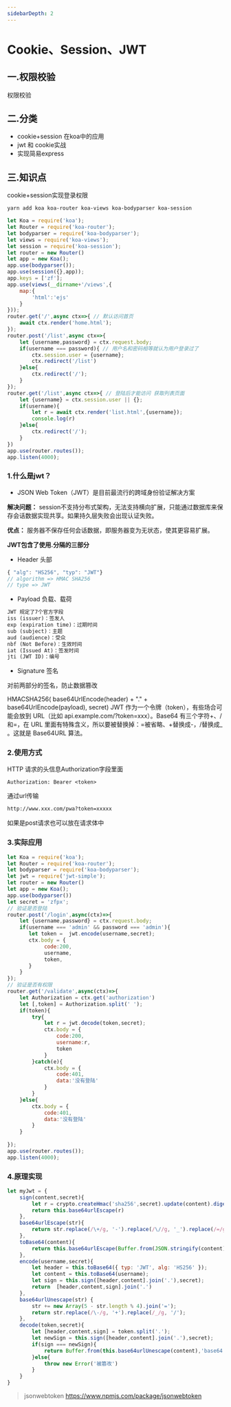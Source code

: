 ```yaml
---
sidebarDepth: 2
---
```


# Cookie、Session、JWT
## 一.权限校验
权限校验

## 二.分类
- cookie+session 在koa中的应用
- jwt 和 cookie实战
- 实现简易express

## 三.知识点
cookie+session实现登录权限
```sh
yarn add koa koa-router koa-views koa-bodyparser koa-session
```
```js
let Koa = require('koa');
let Router = require('koa-router');
let bodyparser = require('koa-bodyparser');
let views = require('koa-views');
let session = require('koa-session');
let router = new Router()
let app = new Koa();
app.use(bodyparser());
app.use(session({},app));
app.keys = ['zf'];
app.use(views(__dirname+'/views',{
    map:{
        'html':'ejs'
    }
}));
router.get('/',async ctx=>{ // 默认访问首页
    await ctx.render('home.html');
});
router.post('/list',async ctx=>{
    let {username,password} = ctx.request.body;
    if(username === password){ // 用户名和密码相等就认为用户登录过了
        ctx.session.user = {username};
        ctx.redirect('/list')
    }else{
        ctx.redirect('/');
    }
});
router.get('/list',async ctx=>{ // 登陆后才能访问 获取列表页面
    let {username} = ctx.session.user || {};
    if(username){
        let r = await ctx.render('list.html',{username});
        console.log(r)
    }else{
        ctx.redirect('/');
    }
})
app.use(router.routes());
app.listen(4000);
```
### 1.什么是jwt？
- JSON Web Token（JWT）是目前最流行的跨域身份验证解决方案

**解决问题：** session不支持分布式架构，无法支持横向扩展，只能通过数据库来保存会话数据实现共享。如果持久层失败会出现认证失败。

**优点：** 服务器不保存任何会话数据，即服务器变为无状态，使其更容易扩展。

**JWT包含了使用.分隔的三部分**
- Header 头部
```js
{ "alg": "HS256", "typ": "JWT"}   
// algorithm => HMAC SHA256
// type => JWT
```
- Payload 负载、载荷

```txt
JWT 规定了7个官方字段
iss (issuer)：签发人
exp (expiration time)：过期时间
sub (subject)：主题
aud (audience)：受众
nbf (Not Before)：生效时间
iat (Issued At)：签发时间
jti (JWT ID)：编号
```
- Signature 签名

对前两部分的签名，防止数据篡改

HMACSHA256(
  base64UrlEncode(header) + "." +
  base64UrlEncode(payload),
  secret)
JWT 作为一个令牌（token），有些场合可能会放到 URL（比如 api.example.com/?token=xxx）。Base64 有三个字符+、/和=，在 URL 里面有特殊含义，所以要被替换掉：=被省略、+替换成-，/替换成_ 。这就是 Base64URL 算法。

### 2.使用方式
HTTP 请求的头信息Authorization字段里面
```txt
Authorization: Bearer <token>
```
通过url传输
```txt
http://www.xxx.com/pwa?token=xxxxx
```
如果是post请求也可以放在请求体中

### 3.实际应用
```js
let Koa = require('koa');
let Router = require('koa-router');
let bodyparser = require('koa-bodyparser');
let jwt = require('jwt-simple');
let router = new Router()
let app = new Koa();
app.use(bodyparser())
let secret = 'zfpx';
// 验证是否登陆
router.post('/login',async(ctx)=>{ 
    let {username,password} = ctx.request.body;
    if(username === 'admin' && password === 'admin'){
       let token =  jwt.encode(username,secret);
       ctx.body = {
            code:200,
            username,
            token,
       }
    }
});
// 验证是否有权限
router.get('/validate',async(ctx)=>{ 
    let Authorization = ctx.get('authorization')
    let [,token] = Authorization.split(' ');
    if(token){
        try{
            let r = jwt.decode(token,secret);
            ctx.body = {
                code:200,
                username:r,
                token
            }
        }catch(e){
            ctx.body = {
                code:401,
                data:'没有登陆'
            }
        }
    }else{
        ctx.body = {
            code:401,
            data:'没有登陆'
        }
    }
  
});
app.use(router.routes());
app.listen(4000);
```
### 4.原理实现
```js
let myJwt = {
    sign(content,secret){
        let r = crypto.createHmac('sha256',secret).update(content).digest('base64');
        return this.base64urlEscape(r)
    },
    base64urlEscape(str){
        return str.replace(/\+/g, '-').replace(/\//g, '_').replace(/=/g, '');
    },
    toBase64(content){
        return this.base64urlEscape(Buffer.from(JSON.stringify(content)).toString('base64'))
    },
    encode(username,secret){
        let header = this.toBase64({ typ: 'JWT', alg: 'HS256' });
        let content = this.toBase64(username);
        let sign = this.sign([header,content].join('.'),secret);
        return  [header,content,sign].join('.')
    },
    base64urlUnescape(str) {
        str += new Array(5 - str.length % 4).join('=');
        return str.replace(/\-/g, '+').replace(/_/g, '/');
    },
    decode(token,secret){
        let [header,content,sign] = token.split('.');
        let newSign = this.sign([header,content].join('.'),secret);
        if(sign === newSign){
            return Buffer.from(this.base64urlUnescape(content),'base64').toString();
        }else{
            throw new Error('被篡改')
        }
    }
}
```
> jsonwebtoken https://www.npmjs.com/package/jsonwebtoken